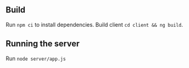 ## Build

Run `npm ci` to install dependencies. Build client `cd client && ng build`.

## Running the server

Run `node server/app.js`
